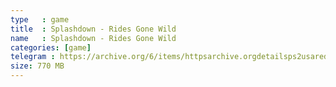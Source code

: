 ```yaml
---
type   : game
title  : Splashdown - Rides Gone Wild
name   : Splashdown - Rides Gone Wild
categories: [game]
telegram : https://archive.org/6/items/httpsarchive.orgdetailsps2usaredump3/Splashdown%20-%20Rides%20Gone%20Wild.7z
size: 770 MB
---
```



